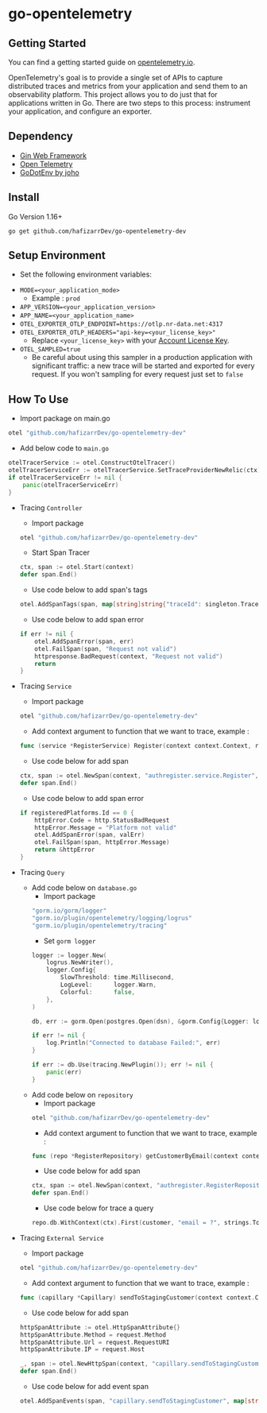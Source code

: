 # go-opentelemetry

## Getting Started

You can find a getting started guide on [opentelemetry.io](https://opentelemetry.io/docs/go/getting-started/).

OpenTelemetry's goal is to provide a single set of APIs to capture distributed
traces and metrics from your application and send them to an observability
platform. This project allows you to do just that for applications written in
Go. There are two steps to this process: instrument your application, and
configure an exporter.

## Dependency
* [Gin Web Framework](https://github.com/gin-gonic/gin)
* [Open Telemetry](https://pkg.go.dev/go.opentelemetry.io/otel)
* [GoDotEnv by joho](https://github.com/joho/godotenv)

## Install
Go Version 1.16+
```
go get github.com/hafizarrDev/go-opentelemetry-dev
```

## Setup Environment
- Set the following environment variables:

* `MODE=<your_application_mode>`
  * Example : `prod`
* `APP_VERSION=<your_application_version>`
* `APP_NAME=<your_application_name>`
* `OTEL_EXPORTER_OTLP_ENDPOINT=https://otlp.nr-data.net:4317`
* `OTEL_EXPORTER_OTLP_HEADERS="api-key=<your_license_key>"`
  * Replace `<your_license_key>` with your
    [Account License Key](https://one.newrelic.com/launcher/api-keys-ui.launcher).
* `OTEL_SAMPLED=true`
  * Be careful about using this sampler in a production application with significant traffic: a new trace will be started and exported for every request. If you won't sampling for every request just set to `false`

## How To Use
- Import package on main.go
```go
otel "github.com/hafizarrDev/go-opentelemetry-dev"
```

- Add below code to `main.go`
```go
otelTracerService := otel.ConstructOtelTracer()
otelTracerServiceErr := otelTracerService.SetTraceProviderNewRelic(ctx)
if otelTracerServiceErr != nil {
    panic(otelTracerServiceErr)
}
```

- Tracing `Controller`
    * Import package
    ```go
    otel "github.com/hafizarrDev/go-opentelemetry-dev"
    ```
    * Start Span Tracer
    ```go
    ctx, span := otel.Start(context)
    defer span.End()
    ```
    * Use code below to add span's tags
    ```go
    otel.AddSpanTags(span, map[string]string{"traceId": singleton.Trace().ID, "RegisterRequest": string(requestMarshalled)})
    ```
    * Use code below to add span error 
    ```go
    if err != nil {
        otel.AddSpanError(span, err)
        otel.FailSpan(span, "Request not valid")
        httpresponse.BadRequest(context, "Request not valid")
        return
    }
    ```

- Tracing `Service`
    * Import package
    ```go
    otel "github.com/hafizarrDev/go-opentelemetry-dev"
    ```
    * Add context argument to function that we want to trace, example :
    ```go
    func (service *RegisterService) Register(context context.Context, request RegisterRequest, platform string) *httpresponse.HTTPError {}
    ```
    * Use code below for add span
    ```go
    ctx, span := otel.NewSpan(context, "authregister.service.Register", "")
    defer span.End()
    ```
    * Use code below to add span error 
    ```go
    if registeredPlatforms.Id == 0 {
        httpError.Code = http.StatusBadRequest
        httpError.Message = "Platform not valid"
        otel.AddSpanError(span, valErr)
        otel.FailSpan(span, httpError.Message)
        return &httpError
    }
    ```

- Tracing `Query`
  - Add code below on `database.go`
    * Import package
    ```go
    "gorm.io/gorm/logger"
    "gorm.io/plugin/opentelemetry/logging/logrus"
    "gorm.io/plugin/opentelemetry/tracing"
    ```
    * Set `gorm logger`
    ```go
    logger := logger.New(
        logrus.NewWriter(),
        logger.Config{
            SlowThreshold: time.Millisecond,
            LogLevel:      logger.Warn,
            Colorful:      false,
        },
    )

    db, err := gorm.Open(postgres.Open(dsn), &gorm.Config{Logger: logger})

    if err != nil {
        log.Println("Connected to database Failed:", err)
    }

    if err := db.Use(tracing.NewPlugin()); err != nil {
        panic(err)
    }
    ```
  - Add code below on `repository`
    * Import package
    ```go
    otel "github.com/hafizarrDev/go-opentelemetry-dev"
    ```
    * Add context argument to function that we want to trace, example :
    ```go
    func (repo *RegisterRepository) getCustomerByEmail(context context.Context, customer *model.Customer, email string) {}
    ```
    * Use code below for add span
    ```go
    ctx, span := otel.NewSpan(context, "authregister.RegisterRepository.getCustomerByEmail", "")
	defer span.End()
    ```
    * Use code below for trace a query
    ```go
    repo.db.WithContext(ctx).First(customer, "email = ?", strings.ToLower(email))
    ```

- Tracing `External Service`
    * Import package
    ```go
    otel "github.com/hafizarrDev/go-opentelemetry-dev"
    ```
    * Add context argument to function that we want to trace, example :
    ```go
    func (capillary *Capillary) sendToStagingCustomer(context context.Context, url string, payload interface{}, stagingResponse *StagingCustomerResponse) (*StagingCustomerResponse, error) {}
    ```
    * Use code below for add span
    ```go
    httpSpanAttribute := otel.HttpSpanAttribute{}
    httpSpanAttribute.Method = request.Method
    httpSpanAttribute.Url = request.RequestURI
    httpSpanAttribute.IP = request.Host

    _, span := otel.NewHttpSpan(context, "capillary.sendToStagingCustomer", url, httpSpanAttribute)
    defer span.End()
    ```
    * Use code below for add event span
    ```go
    otel.AddSpanEvents(span, "capillary.sendToStagingCustomer", map[string]string{"traceId": capillary.traceID, "StagCust Endpoint": url, "StagCust Request": string(payloadByte), "StagCustResponse": compactedBuffer.String(), "http.status_code": response.Status})
    ```


